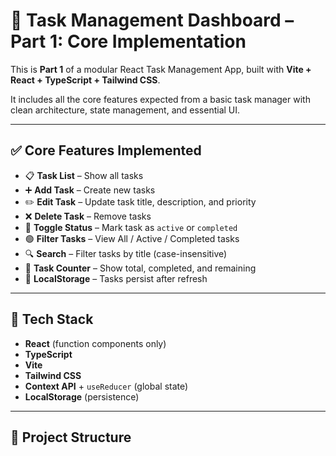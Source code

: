 # 🧩 Task Management Dashboard – Part 1: Core Implementation

This is **Part 1** of a modular React Task Management App, built with **Vite + React + TypeScript + Tailwind CSS**.

It includes all the core features expected from a basic task manager with clean architecture, state management, and essential UI.

---

## ✅ Core Features Implemented

- 📋 **Task List** – Show all tasks
- ➕ **Add Task** – Create new tasks
- ✏️ **Edit Task** – Update task title, description, and priority
- ❌ **Delete Task** – Remove tasks
- 🎯 **Toggle Status** – Mark task as `active` or `completed`
- 🟢 **Filter Tasks** – View All / Active / Completed tasks
- 🔍 **Search** – Filter tasks by title (case-insensitive)
- 🔢 **Task Counter** – Show total, completed, and remaining
- 💾 **LocalStorage** – Tasks persist after refresh

---

## 🧠 Tech Stack

- **React** (function components only)
- **TypeScript**
- **Vite**
- **Tailwind CSS**
- **Context API** + `useReducer` (global state)
- **LocalStorage** (persistence)

---

## 📁 Project Structure
